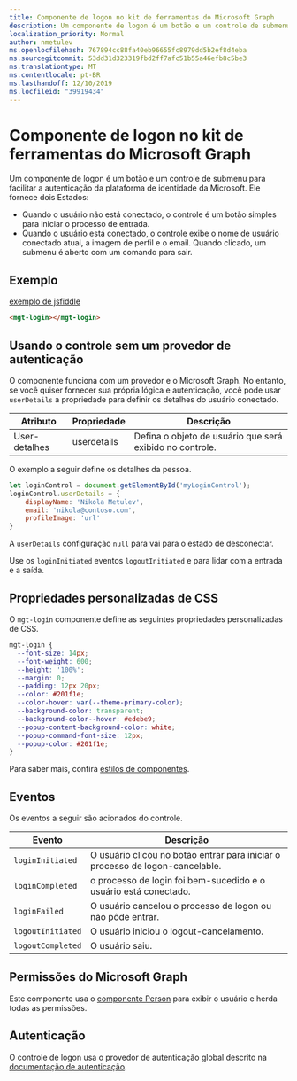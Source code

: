 ```yaml
---
title: Componente de logon no kit de ferramentas do Microsoft Graph
description: Um componente de logon é um botão e um controle de submenu para facilitar a autenticação da plataforma de identidade da Microsoft.
localization_priority: Normal
author: nmetulev
ms.openlocfilehash: 767894cc88fa40eb96655fc8979dd5b2ef8d4eba
ms.sourcegitcommit: 53dd31d323319fbd2ff7afc51b55a46efb8c5be3
ms.translationtype: MT
ms.contentlocale: pt-BR
ms.lasthandoff: 12/10/2019
ms.locfileid: "39919434"
---
```

# <a name="login-component-in-the-microsoft-graph-toolkit"></a>Componente de logon no kit de ferramentas do Microsoft Graph

Um componente de logon é um botão e um controle de submenu para facilitar a autenticação da plataforma de identidade da Microsoft. Ele fornece dois Estados:
* Quando o usuário não está conectado, o controle é um botão simples para iniciar o processo de entrada.
* Quando o usuário está conectado, o controle exibe o nome de usuário conectado atual, a imagem de perfil e o email. Quando clicado, um submenu é aberto com um comando para sair.

## <a name="example"></a>Exemplo

[exemplo de jsfiddle](https://jsfiddle.net/metulev/scb9muh4)

```html
<mgt-login></mgt-login>
```

## <a name="using-the-control-without-an-authentication-provider"></a>Usando o controle sem um provedor de autenticação

O componente funciona com um provedor e o Microsoft Graph. No entanto, se você quiser fornecer sua própria lógica e autenticação, você pode usar `userDetails` a propriedade para definir os detalhes do usuário conectado. 

| Atributo | Propriedade | Descrição |
| --- | --- | -- |
| User-detalhes | userdetails | Defina o objeto de usuário que será exibido no controle. |

O exemplo a seguir define os detalhes da pessoa.

```js
let loginControl = document.getElementById('myLoginControl');
loginControl.userDetails = {
    displayName: 'Nikola Metulev',
    email: 'nikola@contoso.com',
    profileImage: 'url'
}
```

A `userDetails` configuração `null` para vai para o estado de desconectar.

Use os `loginInitiated` eventos `logoutInitiated` e para lidar com a entrada e a saída. 

## <a name="css-custom-properties"></a>Propriedades personalizadas de CSS

O `mgt-login` componente define as seguintes propriedades personalizadas de CSS.

```css
mgt-login {
  --font-size: 14px;
  --font-weight: 600;
  --height: '100%';
  --margin: 0;
  --padding: 12px 20px;
  --color: #201f1e;
  --color-hover: var(--theme-primary-color);
  --background-color: transparent;
  --background-color--hover: #edebe9;
  --popup-content-background-color: white;
  --popup-command-font-size: 12px;
  --popup-color: #201f1e;
}
```

Para saber mais, confira [estilos de componentes](../style.md).

## <a name="events"></a>Eventos

Os eventos a seguir são acionados do controle.

| Evento | Descrição |
| --- | --- |
| `loginInitiated` | O usuário clicou no botão entrar para iniciar o processo de logon-cancelable.|
| `loginCompleted` | o processo de login foi bem-sucedido e o usuário está conectado. |
| `loginFailed` | O usuário cancelou o processo de logon ou não pôde entrar.|
| `logoutInitiated` | O usuário iniciou o logout-cancelamento. |
| `logoutCompleted` | O usuário saiu. |

## <a name="microsoft-graph-permissions"></a>Permissões do Microsoft Graph

Este componente usa o [componente Person](./person.md) para exibir o usuário e herda todas as permissões. 

## <a name="authentication"></a>Autenticação

O controle de logon usa o provedor de autenticação global descrito na [documentação de autenticação](./../providers.md). 
